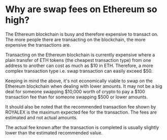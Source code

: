# Why are swap fees on Ethereum so high?

The Ethereum blockchain is busy and therefore expensive to transact on. The more people there are transacting on the blockchain, the more expensive the transactions are.

Transacting on the Ethereum blockchain is currently expensive where a plain transfer of ETH tokens (the cheapest transaction type) from one address to another can cost as much as $10 in ETH. Therefore, a more complex transaction type i.e. swap transaction can easily exceed $50.

Keeping in mind the above, it's not economically viable to swap on the Ethereum blockchain when dealing with lower amounts. It may not be a big deal for someone swapping $10,000 worth of crypto to pay a $100 transaction fee than for someone swapping $500 or lower amounts.

It should also be noted that the recommended transaction fee shown by ROYALEX is the maximum expected fee for the transaction. The fees are estimated and not actual amounts.

The actual fee known after the transaction is completed is usually slightly lower than the estimated recommended value.
